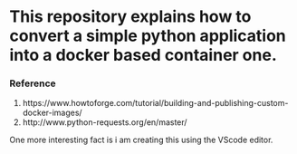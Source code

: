 <h1>
This repository explains how to convert a simple python application into a docker based container one. 
</h1>

<h3>
Reference 
</h3> 
<ol>
    <li>https://www.howtoforge.com/tutorial/building-and-publishing-custom-docker-images/</li>
    <li>http://www.python-requests.org/en/master/</li>
</ol>
One more interesting fact is i am creating this using the VScode editor. 
